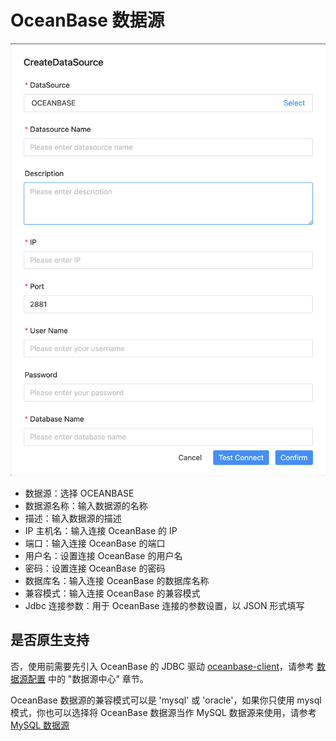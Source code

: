 # OceanBase 数据源

![oceanbase](../../../../img/new_ui/dev/datasource/oceanbase.png)

- 数据源：选择 OCEANBASE
- 数据源名称：输入数据源的名称
- 描述：输入数据源的描述
- IP 主机名：输入连接 OceanBase 的 IP
- 端口：输入连接 OceanBase 的端口
- 用户名：设置连接 OceanBase 的用户名
- 密码：设置连接 OceanBase 的密码
- 数据库名：输入连接 OceanBase 的数据库名称
- 兼容模式：输入连接 OceanBase 的兼容模式
- Jdbc 连接参数：用于 OceanBase 连接的参数设置，以 JSON 形式填写

## 是否原生支持

否，使用前需要先引入 OceanBase 的 JDBC 驱动 [oceanbase-client](https://mvnrepository.com/artifact/com.oceanbase/oceanbase-client)，请参考 [数据源配置](../howto/datasource-setting.md) 中的 "数据源中心" 章节。

OceanBase 数据源的兼容模式可以是 'mysql' 或 'oracle'，如果你只使用 mysql 模式，你也可以选择将 OceanBase 数据源当作 MySQL 数据源来使用，请参考 [MySQL 数据源](mysql.md)

